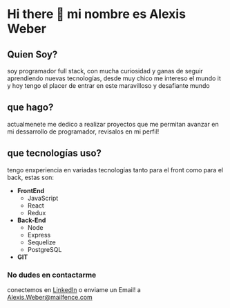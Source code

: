 # Hi there 👋 mi nombre es Alexis Weber

## Quien Soy?
soy programador full stack, con mucha curiosidad y ganas de seguir aprendiendo nuevas tecnologías, desde muy chico me intereso el mundo it y hoy tengo el placer de entrar en este maravilloso y desafiante mundo 

## que hago?
actualmenete me dedico a realizar proyectos que me permitan avanzar en mi dessarrollo de programador, revisalos en mi perfil! 

## que tecnologías uso?
tengo enxperiencia en variadas tecnologías tanto para el front como para el back, estas son:

- __FrontEnd__
  - JavaScript
  - React
  - Redux
- __Back-End__
  - Node
  - Express
  - Sequelize
  - PostgreSQL
- __GIT__

### No dudes en contactarme
conectemos en [LinkedIn](https://www.linkedin.com/in/AleWeber/)
o enviame un Email! a Alexis.Weber@mailfence.com

